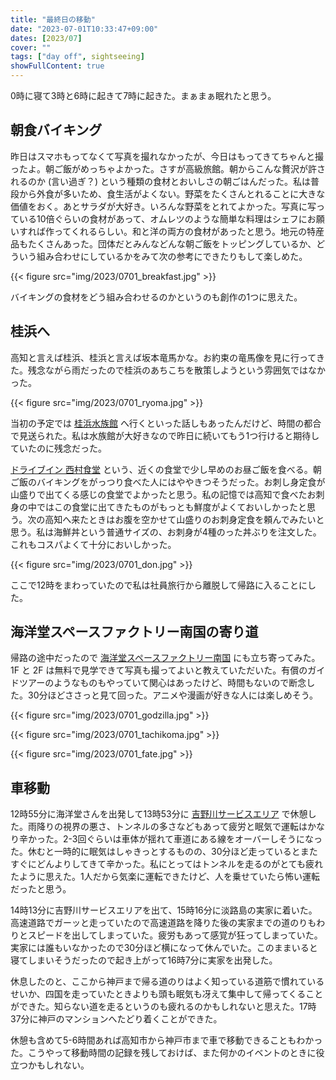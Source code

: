 ```yaml
---
title: "最終日の移動"
date: "2023-07-01T10:33:47+09:00"
dates: [2023/07]
cover: ""
tags: ["day off", sightseeing]
showFullContent: true
---
```


0時に寝て3時と6時に起きて7時に起きた。まぁまぁ眠れたと思う。

## 朝食バイキング

昨日はスマホもってなくて写真を撮れなかったが、今日はもってきてちゃんと撮ったよ。朝ご飯がめっちゃよかった。さすが高級旅館。朝からこんな贅沢が許されるのか (言い過ぎ？) という種類の食材とおいしさの朝ごはんだった。私は普段から外食が多いため、食生活がよくない。野菜をたくさんとれることに大きな価値をおく。あとサラダが大好き。いろんな野菜をとれてよかった。写真に写っている10倍ぐらいの食材があって、オムレツのような簡単な料理はシェフにお願いすれば作ってくれるらしい。和と洋の両方の食材があったと思う。地元の特産品もたくさんあった。団体だとみんなどんな朝ご飯をトッピングしているか、どういう組み合わせにしているかをみて次の参考にできたりもして楽しめた。

{{< figure src="img/2023/0701_breakfast.jpg" >}}

バイキングの食材をどう組み合わせるのかというのも創作の1つに思えた。

## 桂浜へ

高知と言えば桂浜、桂浜と言えば坂本竜馬かな。お約束の竜馬像を見に行ってきた。残念ながら雨だったので桂浜のあちこちを散策しようという雰囲気ではなかった。

{{< figure src="img/2023/0701_ryoma.jpg" >}}

当初の予定では [桂浜水族館](https://katurahama-aq.jp/) へ行くといった話しもあったんだけど、時間の都合で見送られた。私は水族館が大好きなので昨日に続いてもう1つ行けると期待していたのに残念だった。

[ドライブイン 西村食堂](https://tabelog.com/kochi/A3901/A390101/39007101/) という、近くの食堂で少し早めのお昼ご飯を食べる。朝ご飯のバイキングをがっつり食べた人にはややきつそうだった。お刺し身定食が山盛りで出てくる感じの食堂でよかったと思う。私の記憶では高知で食べたお刺身の中ではこの食堂に出てきたものがもっとも鮮度がよくておいしかったと思う。次の高知へ来たときはお腹を空かせて山盛りのお刺身定食を頼んでみたいと思う。私は海鮮丼という普通サイズの、お刺身が4種のった丼ぶりを注文した。これもコスパよくて十分においしかった。

{{< figure src="img/2023/0701_don.jpg" >}}

ここで12時をまわっていたので私は社員旅行から離脱して帰路に入ることにした。

## 海洋堂スペースファクトリー南国の寄り道

帰路の途中だったので [海洋堂スペースファクトリー南国](https://kaiyodo-sfn.jp/) にも立ち寄ってみた。1F と 2F は無料で見学できて写真も撮ってよいと教えていただいた。有償のガイドツアーのようなものもやっていて関心はあったけど、時間もないので断念した。30分ほどささっと見て回った。アニメや漫画が好きな人には楽しめそう。

{{< figure src="img/2023/0701_godzilla.jpg" >}}

{{< figure src="img/2023/0701_tachikoma.jpg" >}}

{{< figure src="img/2023/0701_fate.jpg" >}}

## 車移動

12時55分に海洋堂さんを出発して13時53分に [吉野川サービスエリア](https://www.w-holdings.co.jp/sapa/2484.html) で休憩した。雨降りの視界の悪さ、トンネルの多さなどもあって疲労と眠気で運転はかなり辛かった。2-3回ぐらいは車体が揺れて車道にある線をオーバーしそうになった。休むと一時的に眠気はしゃきっとするものの、30分ほど走っているとまたすぐにどんよりしてきて辛かった。私にとってはトンネルを走るのがとても疲れたように思えた。1人だから気楽に運転できたけど、人を乗せていたら怖い運転だったと思う。

14時13分に吉野川サービスエリアを出て、15時16分に淡路島の実家に着いた。高速道路でガーッと走っていたので高速道路を降りた後の実家までの道のりもわりとスピードを出してしまっていた。疲労もあって感覚が狂ってしまっていた。実家には誰もいなかったので30分ほど横になって休んでいた。このままいると寝てしまいそうだったので起き上がって16時7分に実家を出発した。

休息したのと、ここから神戸まで帰る道のりはよく知っている道筋で慣れているせいか、四国を走っていたときよりも頭も眠気も冴えて集中して帰ってくることができた。知らない道を走るというのも疲れるのかもしれないと思えた。17時37分に神戸のマンションへたどり着くことができた。

休憩も含めて5-6時間あれば高知市から神戸市まで車で移動できることもわかった。こうやって移動時間の記録を残しておけば、また何かのイベントのときに役立つかもしれない。
